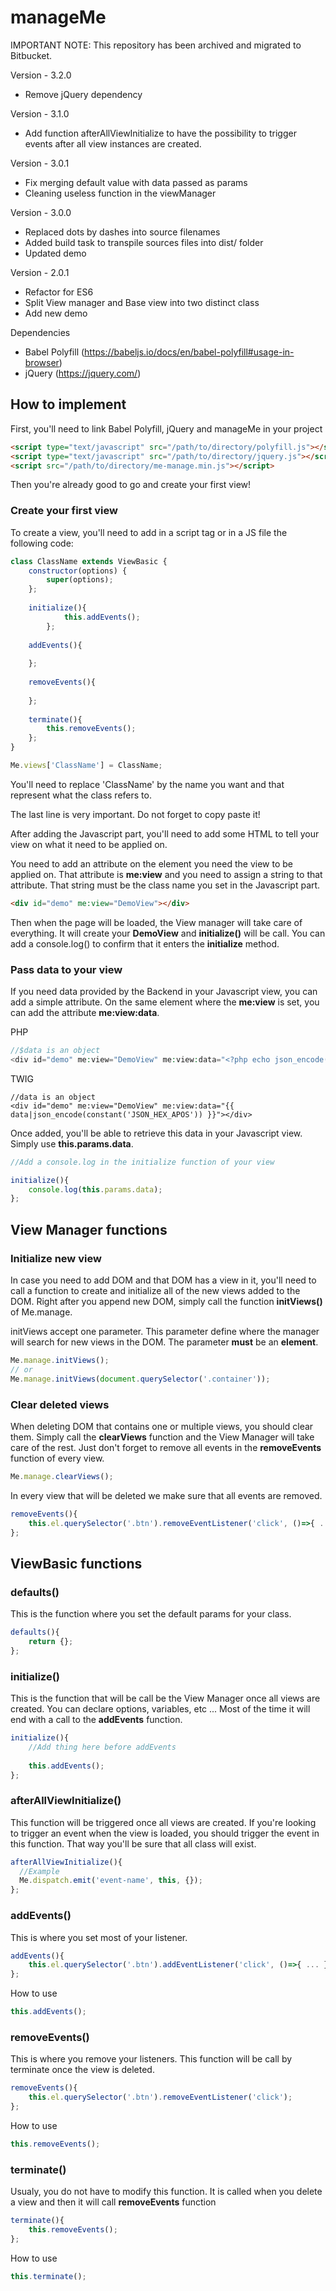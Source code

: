manageMe
=======

IMPORTANT NOTE: This repository has been archived and migrated to Bitbucket.

Version - 3.2.0
- Remove jQuery dependency

Version - 3.1.0
- Add function afterAllViewInitialize to have the possibility to trigger events after all view instances are created.

Version - 3.0.1
- Fix merging default value with data passed as params
- Cleaning useless function in the viewManager

Version - 3.0.0
- Replaced dots by dashes into source filenames
- Added build task to transpile sources files into dist/ folder
- Updated demo

Version - 2.0.1
- Refactor for ES6
- Split View manager and Base view into two distinct class
- Add new demo

Dependencies

- Babel Polyfill (https://babeljs.io/docs/en/babel-polyfill#usage-in-browser)
- jQuery (https://jquery.com/)

## How to implement

First, you'll need to link Babel Polyfill, jQuery and manageMe in your project 
```html
<script type="text/javascript" src="/path/to/directory/polyfill.js"></script>
<script type="text/javascript" src="/path/to/directory/jquery.js"></script>
<script src="/path/to/directory/me-manage.min.js"></script>
```

Then you're already good to go and create your first view!


### Create your first view
To create a view, you'll need to add in a script tag or in a JS file the following code:


```javascript
class ClassName extends ViewBasic {
	constructor(options) {
	    super(options);
	};
	
	initialize(){
            this.addEvents();
        };
	
	addEvents(){
	
	};
	
	removeEvents(){
	    
	};
	
	terminate(){
	    this.removeEvents();
	};
}

Me.views['ClassName'] = ClassName;
```

You'll need to replace 'ClassName' by the name you want and that represent what the class refers to.

The last line is very important. Do not forget to copy paste it!

After adding the Javascript part, you'll need to add some HTML to tell your view on what it need to 
be applied on.

You need to add an attribute on the element you need the view to be applied on. That attribute is 
**me:view** and you need to assign a string to that attribute. That string must be the class name 
you set in the Javascript part.

```html
<div id="demo" me:view="DemoView"></div>
```

Then when the page will be loaded, the View manager will take care of everything. It will create 
your **DemoView** and **initialize()** will be call. You can add a console.log() to confirm that 
it enters the **initialize** method.

### Pass data to your view

If you need data provided by the Backend in your Javascript view, you can add a simple attribute. 
On the same element where the **me:view** is set, you can add the attribute **me:view:data**.

PHP
```php 
//$data is an object
<div id="demo" me:view="DemoView" me:view:data="<?php echo json_encode($data, JSON_HEX_APOS); ?>"></div>
```

TWIG
```twig
//data is an object
<div id="demo" me:view="DemoView" me:view:data="{{ data|json_encode(constant('JSON_HEX_APOS')) }}"></div>
```

Once added, you'll be able to retrieve this data in your Javascript view. Simply use **this.params.data**.

```javascript
//Add a console.log in the initialize function of your view

initialize(){
    console.log(this.params.data);
};
```


## View Manager functions

### Initialize new view
In case you need to add DOM and that DOM has a view in it, you'll need to call a function to create and 
initialize all of the new views added to the DOM. Right after you append new DOM, simply call the function **initViews()** of Me.manage.


initViews accept one parameter. This parameter define where the manager will search for new views in the DOM.
The parameter **must** be an **element**.

```javascript
Me.manage.initViews();
// or
Me.manage.initViews(document.querySelector('.container'));
```

### Clear deleted views

When deleting DOM that contains one or multiple views, you should clear them.
Simply call the **clearViews** function and the View Manager will take care of the rest. 
Just don't forget to remove all events in the **removeEvents** function of every view.


```javascript
Me.manage.clearViews();
```

In every view that will be deleted we make sure that all events are removed.
```javascript
removeEvents(){
    this.el.querySelector('.btn').removeEventListener('click', ()=>{ ... });
};
```

## ViewBasic functions

### defaults()

This is the function where you set the default params for your class.

```javascript
defaults(){
    return {};
};
```

### initialize()

This is the function that will be call be the View Manager once all views are created. You can declare options, variables, etc ...
Most of the time it will end with a call to the **addEvents** function.

```javascript
initialize(){
    //Add thing here before addEvents
	
    this.addEvents();
};
```

### afterAllViewInitialize()

This function will be triggered once all views are created. If you're looking to trigger an event when the view is loaded, you should trigger the event in this function. That way you'll be sure that all class will exist.
```javascript
afterAllViewInitialize(){
  //Example
  Me.dispatch.emit('event-name', this, {});
};
```

### addEvents()
This is where you set most of your listener. 

```javascript
addEvents(){
    this.el.querySelector('.btn').addEventListener('click', ()=>{ ... });
};
```

How to use

```javascript
this.addEvents();
```

### removeEvents()
This is where you remove your listeners. This function will be call by terminate once the view is deleted.

```javascript
removeEvents(){
    this.el.querySelector('.btn').removeEventListener('click');
};
```

How to use

```javascript
this.removeEvents();
```

### terminate()
Usualy, you do not have to modify this function. It is called when you delete a view and then it will call **removeEvents** function

```javascript
terminate(){
    this.removeEvents();
};
```

How to use

```javascript
this.terminate();
```